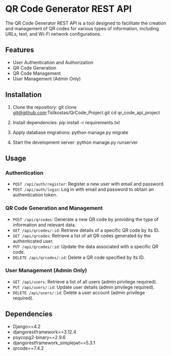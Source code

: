 # QR Code Generator REST API

The QR Code Generator REST API is a tool designed to facilitate the creation and management of QR codes for various types of information, including URLs, text, and Wi-Fi network configurations. 

## Features

- User Authentication and Authorization
- QR Code Generation
- QR Code Management
- User Management (Admin Only)

## Installation

1. Clone the repository:
git clone git@github.com:Tsilkostas/QrCode_Project.git
cd qr_code_api_project

3. Install dependencies:
pip install -r requirements.txt

4. Apply database migrations:
python manage.py migrate

5. Start the development server:
python manage.py runserver

## Usage

### Authentication

- `POST /api/auth/register`: Register a new user with email and password.
- `POST /api/auth/login`: Log in with email and password to obtain an authentication token.

### QR Code Generation and Management

- `POST /api/qrcodes`: Generate a new QR code by providing the type of information and relevant data.
- `GET /api/qrcodes/:id`: Retrieve details of a specific QR code by its ID.
- `GET /api/qrcodes`: Retrieve a list of all QR codes generated by the authenticated user.
- `PUT /api/qrcodes/:id`: Update the data associated with a specific QR code.
- `DELETE /api/qrcodes/:id`: Delete a QR code specified by its ID.

### User Management (Admin Only)

- `GET /api/users`: Retrieve a list of all users (admin privilege required).
- `PUT /api/users/:id`: Update user details (admin privilege required).
- `DELETE /api/users/:id`: Delete a user account (admin privilege required).

## Dependencies

- Django==4.2
- djangorestframework==3.12.4
- psycopg2-binary==2.9.6
- djangorestframework_simplejwt==5.3.1
- qrcode==7.4.2


